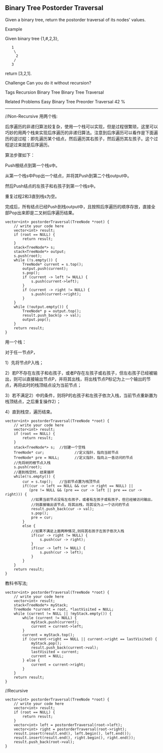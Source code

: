 ## Binary Tree Postorder Traversal  ##

Given a binary tree, return the postorder traversal of its nodes' values.

Example

Given binary tree {1,#,2,3},

	   1
	    \
	     2
	    /
	   3
 

return [3,2,1].

Challenge 
Can you do it without recursion?

Tags 
Recursion Binary Tree Binary Tree Traversal

Related Problems 
Easy Binary Tree Preorder Traversal 42 %

----------
//Non-Recursive
用两个栈:

后序遍历的非递归算法较复杂，使用一个栈可以实现，但是过程很繁琐，这里可以巧妙的用两个栈来实现后序遍历的非递归算法。注意到后序遍历可以看作是下面遍历的逆过程：即先遍历某个结点，然后遍历其右孩子，然后遍历其左孩子。这个过程逆过来就是后序遍历。

算法步骤如下：

Push根结点到第一个栈s中。

从第一个栈s中Pop出一个结点，并将其Push到第二个栈output中。

然后Push结点的左孩子和右孩子到第一个栈s中。

重复过程2和3直到栈s为空。

完成后，所有结点已经Push到栈output中，且按照后序遍历的顺序存放，直接全部Pop出来即是二叉树后序遍历结果。

	vector<int> postorderTraversal(TreeNode *root) {
	    // write your code here
	    vector<int> result;
	    if (root == NULL) {
	        return result;
	    }
	    stack<TreeNode*> s;
	    stack<TreeNode*> output;
	    s.push(root);
	    while (!s.empty()) {
	        TreeNode* current = s.top();
	        output.push(current);
	        s.pop();
	        if (current -> left != NULL) {
	            s.push(current->left);
	        }
	        if (current -> right != NULL) {
	            s.push(current->right);
	        }
	    }
	    while (!output.empty()) {
	        TreeNode* p = output.top();
	        result.push_back(p -> val);
	        output.pop();
	    }
	    return result;
	}

用一个栈：

对于任一节点P，

1）先将节点P入栈；

2）若P不存在左孩子和右孩子，或者P存在左孩子或右孩子，但左右孩子已经被输出，则可以直接输出节点P，并将其出栈，将出栈节点P标记为上一个输出的节点，再将此时的栈顶结点设为当前节点；

3）若不满足2）中的条件，则将P的右孩子和左孩子依次入栈，当前节点重新置为栈顶结点，之后重复操作2）；

4）直到栈空，遍历结束。

	vector<int> postorderTraversal(TreeNode *root) {
	    // write your code here
	    vector<int> result;
	    if (root == NULL) {
	        return result;
	    }
	    stack<TreeNode*> s;  //创建一个空栈 
	    TreeNode* cur;              //定义指针，指向当前节点  
	    TreeNode* pre = NULL;       //定义指针，指向上一各访问的节点  
	    //先将树的根节点入栈  
	    s.push(root);    
	    //直到栈空时，结束循环  
	    while(!s.empty()) {  
	        cur = s.top();   //当前节点置为栈顶节点  
	        if((cur -> left == NULL && cur -> right == NULL) ||   
	           (pre != NULL && (pre == cur -> left || pre == cur -> right))) {  
	            //如果当前节点没有左右孩子，或者有左孩子或有孩子，但已经被访问输出，  
	            //则直接输出该节点，将其出栈，将其设为上一个访问的节点
	            result.push_back(cur -> val);
	            s.pop();
	            pre = cur;  
	        }  
	        else {  
	            //如果不满足上面两种情况,则将其右孩子左孩子依次入栈  
	            if(cur -> right != NULL) { 
	                s.push(cur -> right);
	            }
	            if(cur -> left != NULL) {
	                s.push(cur -> left);
	            }
	        }  
	    }
	    return result;
	}
教科书写法;

	vector<int> postorderTraversal(TreeNode *root) {
	    // write your code here
	    vector<int> result;
	    stack<TreeNode*> myStack;
	    TreeNode *current = root, *lastVisited = NULL;
	    while (current != NULL || !myStack.empty()) {
	        while (current != NULL) {
	            myStack.push(current);
	            current = current->left;
	        }
	        current = myStack.top();
	        if (current->right == NULL || current->right == lastVisited) {
	            myStack.pop();
	            result.push_back(current->val);
	            lastVisited = current;
	            current = NULL;
	        } else {
	            current = current->right;
	        }
	    }
	    return result;
	}
//Recursive
	
	vector<int> postorderTraversal(TreeNode *root) {
	    // write your code here
	    vector<int> result;
	    if (root == NULL) {
	        return result;
	    }
	    vector<int> left = postorderTraversal(root->left);
	    vector<int> right = postorderTraversal(root->right);
	    result.insert(result.end(), left.begin(), left.end());
	    result.insert(result.end(), right.begin(), right.end());
	    result.push_back(root->val);
	}